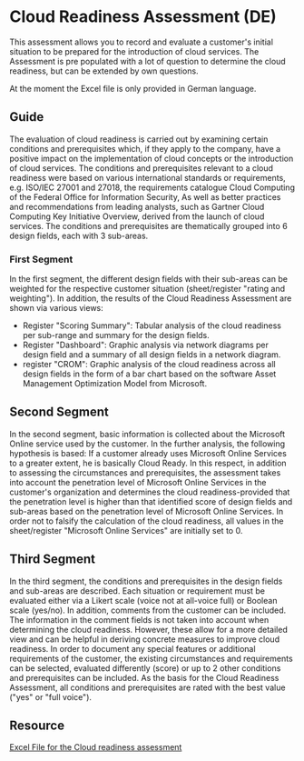 # Cloud Readiness Assessment (DE)

This assessment allows you to record and evaluate a customer's initial situation to be prepared for the introduction of cloud services. The Assessment is pre populated with a lot of question to determine the cloud readiness, but can be extended by own questions.

At the moment the Excel file is only provided in German language.

## Guide

The evaluation of cloud readiness is carried out by examining certain conditions and prerequisites which, if they apply to the company, have a positive impact on the implementation of cloud concepts or the introduction of cloud services.
The conditions and prerequisites relevant to a cloud readiness were based on various international standards or requirements, e.g. ISO/IEC 27001 and 27018, the requirements catalogue Cloud Computing of the Federal Office for Information Security, As well as better practices and recommendations from leading analysts, such as Gartner Cloud Computing Key Initiative Overview, derived from the launch of cloud services.
The conditions and prerequisites are thematically grouped into 6 design fields, each with 3 sub-areas.

### First Segment

In the first segment, the different design fields with their sub-areas can be weighted for the respective customer situation (sheet/register "rating and weighting"). In addition, the results of the Cloud Readiness Assessment are shown via various views:

- Register "Scoring Summary": Tabular analysis of the cloud readiness per sub-range and summary for the design fields.
- Register "Dashboard": Graphic analysis via network diagrams per design field and a summary of all design fields in a network diagram.
- register "CROM": Graphic analysis of the cloud readiness across all design fields in the form of a bar chart based on the software Asset Management Optimization Model from Microsoft.

## Second Segment

In the second segment, basic information is collected about the Microsoft Online service used by the customer. In the further analysis, the following hypothesis is based: If a customer already uses Microsoft Online Services to a greater extent, he is basically Cloud Ready. In this respect, in addition to assessing the circumstances and prerequisites, the assessment takes into account the penetration level of Microsoft Online Services in the customer's organization and determines the cloud readiness-provided that the penetration level is higher than that identified score of design fields and sub-areas based on the penetration level of Microsoft Online Services. In order not to falsify the calculation of the cloud readiness, all values in the sheet/register "Microsoft Online Services" are initially set to 0.

## Third Segment

In the third segment, the conditions and prerequisites in the design fields and sub-areas are described. Each situation or requirement must be evaluated either via a Likert scale (voice not at all-voice full) or Boolean scale (yes/no). In addition, comments from the customer can be included. The information in the comment fields is not taken into account when determining the cloud readiness. However, these allow for a more detailed view and can be helpful in deriving concrete measures to improve cloud readiness. In order to document any special features or additional requirements of the customer, the existing circumstances and requirements can be selected, evaluated differently (score) or up to 2 other conditions and prerequisites can be included. As the basis for the Cloud Readiness Assessment, all conditions and prerequisites are rated with the best value ("yes" or "full voice").

## Resource

[Excel File for the Cloud readiness assessment](MicrosoftCloudReadinessAssessment.xlsm)